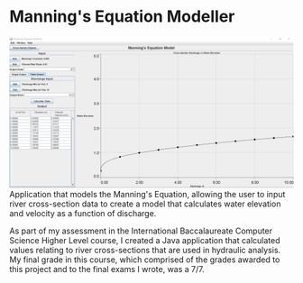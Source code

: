 # Manning's Equation Modeller
![Screenshot of program on the results screen](/docs/screenshots/readme.png?raw=true "Program Screenshot")
Application that models the Manning's Equation, allowing the user to input river cross-section data to create a model that calculates water elevation and velocity as a function of discharge.

As part of my assessment in the International Baccalaureate Computer Science Higher Level course, I created a Java application that calculated values relating to river cross-sections that are used in hydraulic analysis. My final grade in this course, which comprised of the grades awarded to this project and to the final exams I wrote, was a 7/7.